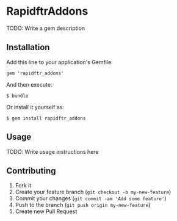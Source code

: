 # RapidftrAddons

TODO: Write a gem description

## Installation

Add this line to your application's Gemfile:

    gem 'rapidftr_addons'

And then execute:

    $ bundle

Or install it yourself as:

    $ gem install rapidftr_addons

## Usage

TODO: Write usage instructions here

## Contributing

1. Fork it
2. Create your feature branch (`git checkout -b my-new-feature`)
3. Commit your changes (`git commit -am 'Add some feature'`)
4. Push to the branch (`git push origin my-new-feature`)
5. Create new Pull Request
